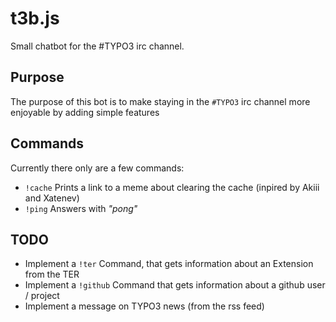 t3b.js
======

Small chatbot for the #TYPO3 irc channel.

Purpose
---

The purpose of this bot is to make staying in the `#TYPO3` irc channel more enjoyable by adding simple features

Commands
---
Currently there only are a few commands:

- `!cache` Prints a link to a meme about clearing the cache (inpired by Akiii and Xatenev)
- `!ping`  Answers with _"pong"_


TODO
---

- Implement a `!ter` Command, that gets information about an Extension from the TER
- Implement a `!github` Command that gets information about a github user / project
- Implement a message on TYPO3 news (from the rss feed)